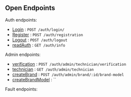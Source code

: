 ## Open Endpoints

Auth endpoints:

* [Login](auth/login.md) : `POST /auth/login/`
* [Register](auth/register.md) : `POST /auth/registration`
* [Logout](auth/logout.md) : `POST /auth/logout`
* [readAuth](auth/readAuth.md) : `GET /auth/info`

Admin endpoints:

* [verification](admin/verification.md) : `POST /auth/admin/technician/verification`
* [technician](admin/technician.md) : `GET /auth/admin/technician`
* [createBrand](admin/createBrand.md) : `POST /auth/admin/brand/:id/brand-model`
* [createBrandModel](admin/createBrandModel.md) : ``

Fault endpoints:
